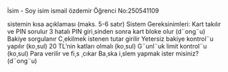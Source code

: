 İsim - Soy isim ismail özdemir 
Öğrenci No:250541109

sistemin kısa açıklaması (maks. 5-6 satır)
Sistem Gereksinimleri:
 Kart takılır ve PIN sorulur
 3 hatalı PIN giri¸sinden sonra kart bloke olur (d¨ong¨u)
 Bakiye sorgulanır
 C¸ekilmek istenen tutar girilir
 Yetersiz bakiye kontrol¨u yapılır (ko¸sul)
 20 TL’nin katları olmalı (ko¸sul)
 G¨unl¨uk limit kontrol¨u (ko¸sul)
 Para verilir ve fi¸s ¸cıkar
 Ba¸ska i¸slem yapmak ister misiniz? (d¨ong¨u)
